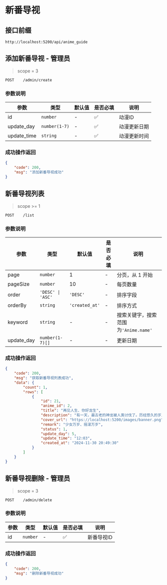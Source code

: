 # 新番导视

## 接口前缀

```shell
http://localhost:5200/api/anime_guide
```

## 添加新番导视 - 管理员

> scope = 3

```
POST    /admin/create
```

### 参数说明

| 参数        | 类型          | 默认值 | 是否必填 | 说明         |
| ----------- | ------------- | ------ | -------- | ------------ |
| id          | `number`      | -      | ✅       | 动漫ID       |
| update_day  | `number(1-7)` | -      | ✅       | 动漫更新日期 |
| update_time | `string`      | -      | ✅       | 动漫更新时间 |

### 成功操作返回

```json
{
    "code": 200,
    "msg": "添加新番导视成功"
}
```

## 新番导视列表

> scope >= 1

```
POST    /list
```

### 参数说明

| 参数       | 类型              | 默认值         | 是否必填 | 说明                                 |
| ---------- | ----------------- | -------------- | -------- | ------------------------------------ |
| page       | `number`          | 1              | -        | 分页，从 1 开始                      |
| pageSize   | `number`          | 10             | -        | 每页数量                             |
| order      | `'DESC' \| 'ASC'` | `'DESC'`       | -        | 排序字段                             |
| orderBy    | `string`          | `'created_at'` | -        | 排序方式                             |
| keyword    | `string`          | -              | -        | 搜索关键字，搜索范围为`'Anime.name'` |
| update_day | `number(1-7)[]`   | -              | -        | 更新日期                             |

### 成功操作返回

```json
{
    "code": 200,
    "msg": "获取新番导视列表成功",
    "data": {
        "count": 1,
        "rows": [
            {
                "id": 21,
                "anime_id": 2,
                "title": "再见人生、你好龙生",
                "description": "有一天，最古老的神龙被人类讨伐了。历经悠久的岁月，力量强大到足以令诸神跪拜的龙，在孤独之中接受了自己的死亡。但当龙再次回过神来时，他已经获得了身为边境村民多兰的第二人生。",
                "cover_url": "https://localhost:5200/images/banner.png",
                "remark": "少女万岁、摇滚万岁",
                "status": 1,
                "update_day": 5,
                "update_time": "12:03",
                "created_at": "2024-11-30 20:49:30"
            }
        ]
    }
}
```

## 新番导视删除 - 管理员

> scope = 3

```
POST    /admin/delete
```

### 参数说明

| 参数 | 类型     | 默认值 | 是否必填 | 说明       |
| ---- | -------- | ------ | -------- | ---------- |
| id   | `number` | -      | ✅       | 新番导视ID |

### 成功操作返回

```json
{
    "code": 200,
    "msg": "删除新番导视成功"
}
```
